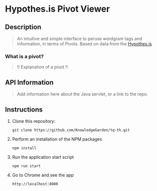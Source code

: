 # Hypothes.is Pivot Viewer

## Description
> An intuitive and simple interface to peruse wordgram tags and information, in terms of Pivots. Based on data from the [Hypothes.is](https://hypothes.is)

### What is a pivot?
> !! Explanation of a pivot !!
## API Information
> Add information here about the Java servlet, or a link to the repo.

## Instructions
1. Clone this repository:
    ```
    git clone https://github.com/KnowledgeGarden/tq-th.git
    ```
1. Perform an installation of the NPM packages
    ```
    npm install
    ```
1. Run the application start script
    ```
    npm run start
    ```
1. Go to Chrome and see the app
    ```
    http://localhost:8080
    ```